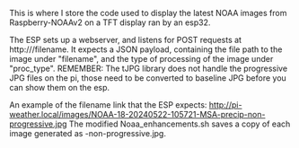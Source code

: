 This is where I store the code used to display the latest NOAA images from Raspberry-NOAAv2 on a TFT display ran by an esp32.

The ESP sets up a webserver, and listens for POST requests at http://<ESP32-IP>/filename. It expects a JSON payload, containing the file path to the image under "filename", and the type of processing of the image under "proc_type".
REMEMBER: The tJPG library does not handle the progressive JPG files on the pi, those need to be converted to baseline JPG before you can show them on the esp. 

An example of the filename link that the ESP expects: 
http://pi-weather.local/images/NOAA-18-20240522-105721-MSA-precip-non-progressive.jpg
The modified Noaa_enhancements.sh saves a copy of each image generated as <ORIGINAL-FILENAME>-non-progressive.jpg.
